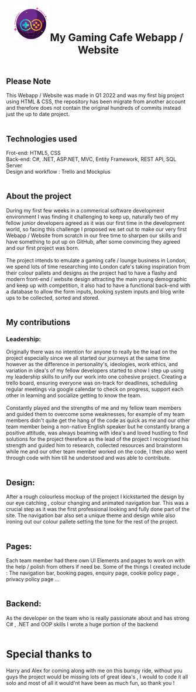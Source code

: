 <header>
 <img src="logo.png" style="width:96px; height:auto; display:inline;">  
 <h1 style="display:inline;"> My Gaming Cafe Webapp / Website </h1>  
</header>

<h2> Please Note </h2>
This Webapp / Website was made in Q1 2022 and was my first big project using HTML & CSS, the repository has been migrate from another account and therefore does not contain the original hundreds of commits instead just the up to date project.
</br>
</br>
<h2> Technologies used </h2>
Frot-end: HTML5, CSS </br> Back-end: C#, .NET, ASP.NET, MVC, Entity Framework, REST API, SQL Server  </br> Design and workflow : Trello and Mockplus
</br>
</br>
<h2> About the project </h2>
During my first few weeks in a commerical software development environment I was finding it challenging to keep up, naturally two of my fellow junior developers agreed as it was our first time in the development world, so facing this challenge I proposed we set out to make our very first Webapp / Website from scratch in our free time to sharpen our skills and have something to put up on GitHub, after some convincing they agreed and our first project was born.
</br>
</br>
The project intends to emulate a gaming cafe / lounge business in London, we spend lots of time researching into London cafe's taking inspiration from their colour pallets and designs as the project had to have a flashy and modern front-end / website design attracting the main young demographic and keep up with competition, it also had to have a functional back-end with a database to allow the form inputs, booking system inputs and blog write ups to be collected, sorted and stored.
</br>
</br>
<h2>My contributions</h2>
<h3> Leadership:</h3>
Originally there was no intention for anyone to really be the lead on the project especially since we all started our journeys at the same time however as the difference in personality's, ideologies, work ethics, and variation in idea's of my fellow developers started to show I step up using my leadership skills to unify our work into one cohesive project. Creating a trello board, ensuring everyone was on-track for deadlines, scheduling regular meetings via google calendar to check on progress, support each other in learning and socialize getting to know the team. 
</br>
</br>
Constantly played and the strengths of me and my fellow team members and guided them to overcome some weaknesses, for example of my team members didn't quite get the hang of the code as quick as me and our other team member being a non-native English speaker but he constantly brang a positive attitude, was always beaming with idea's and loved hustling to find solutions for the project therefore as the lead of the project I recognised his strength and guided him to research, collected resources and brainstorm while me and our other team member worked on the code, I then also went through code with him till he understood and was able to contribute. </br>
</br>
<h2>Design:</h2>
After a rough colourless mockup of the project I kickstarted the design by our eye catching , colour changing and animated navigation bar. This was a crucial step as it was the first professional looking and fully done part of the site. The navigation bar also set a unique theme and design while also ironing out our colour pallete setting the tone for the rest of the project.
</br>
</br>
<h2>Pages:</h2>
Each team member had there own UI Elements and pages to work on with the help / polish from others if need be. Some of the things I created include : The navigation bar, booking pages, enquiry page, cookie policy page , privacy policy page ...
</br>
</br>
<h2>Backend:</h2>
As the developer on the team who is really passionate about and has strong C# , .NET and OOP skills I wrote a huge portion of the backend

</br>
</br>
<h1> Special thanks to</h1>
Harry and Alex for coming along with me on this bumpy ride, without you guys the project would be missing lots of great idea's , I would to code it all solo and most of all it would'nt have been as much fun, so thank you !
